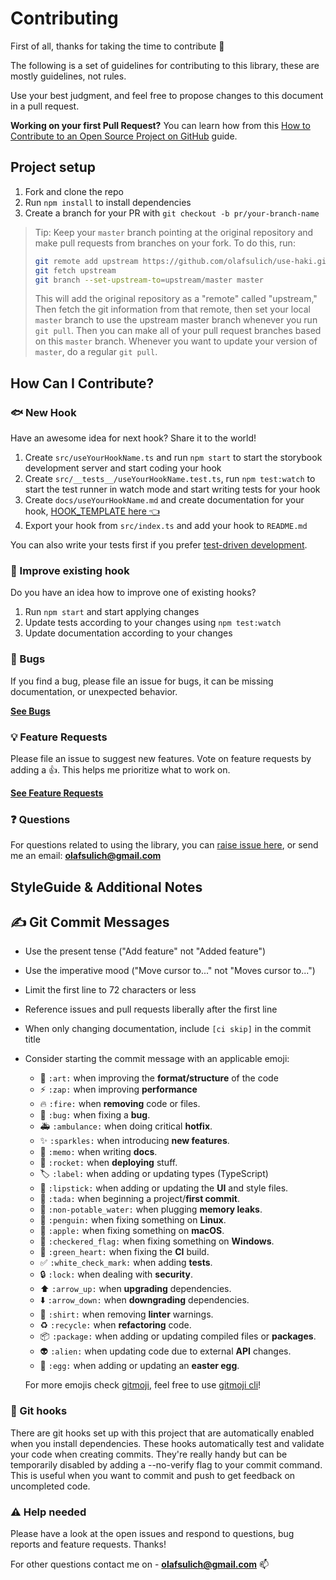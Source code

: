 # Contributing

First of all, thanks for taking the time to contribute 🙌

The following is a set of guidelines for contributing to this library, these are mostly guidelines, not rules.

Use your best judgment, and feel free to propose changes to this document in a pull request.

**Working on your first Pull Request?** You can learn how from this [ How to Contribute to an Open Source Project on GitHub](https://github.com/firstcontributions/first-contributions) guide.

## Project setup

1. Fork and clone the repo
1. Run `npm install` to install dependencies
1. Create a branch for your PR with `git checkout -b pr/your-branch-name`

> Tip: Keep your `master` branch pointing at the original repository and make
> pull requests from branches on your fork. To do this, run:
>
> ```sh
> git remote add upstream https://github.com/olafsulich/use-haki.git
> git fetch upstream
> git branch --set-upstream-to=upstream/master master
> ```
>
> This will add the original repository as a "remote" called "upstream," Then
> fetch the git information from that remote, then set your local `master`
> branch to use the upstream master branch whenever you run `git pull`. Then you
> can make all of your pull request branches based on this `master` branch.
> Whenever you want to update your version of `master`, do a regular `git pull`.

## How Can I Contribute?

### 🐟 New Hook

Have an awesome idea for next hook? Share it to the world!

1. Create `src/useYourHookName.ts` and run `npm start` to start the storybook development server and start coding your hook
2. Create `src/__tests__/useYourHookName.test.ts`, run `npm test:watch` to start the test runner in watch mode and start writing tests for your hook
3. Create `docs/useYourHookName.md` and create documentation for your hook, [HOOK_TEMPLATE here 👈](../HOOK_TEMPLATE.md)
4. Export your hook from `src/index.ts` and add your hook to `README.md`

You can also write your tests first if you prefer [test-driven development](https://en.wikipedia.org/wiki/Test-driven_development).

### 🍤 Improve existing hook

Do you have an idea how to improve one of existing hooks?

1. Run `npm start` and start applying changes
2. Update tests according to your changes using `npm test:watch`
3. Update documentation according to your changes

### 🐛 Bugs

If you find a bug, please file an issue for bugs, it can be missing documentation, or unexpected behavior.

[**See Bugs**](https://github.com/olafsulich/use-haki/issues?q=is%3Aissue+is%3Aopen+label%3Abug+sort%3Acreated-desc)

### 💡 Feature Requests

Please file an issue to suggest new features. Vote on feature requests by adding a 👍. This helps
me prioritize what to work on.

[**See Feature Requests**](https://github.com/olafsulich/use-haki/issues?q=is%3Aissue+sort%3Areactions-%2B1-desc+label%3Aenhancement+is%3Aopen)

### ❓ Questions

For questions related to using the library, you can
[raise issue here](https://github.com/olafsulich/use-haki/issues/new), or
send me an email: **olafsulich@gmail.com**

## StyleGuide & Additional Notes

## ✍️ Git Commit Messages

- Use the present tense ("Add feature" not "Added feature")
- Use the imperative mood ("Move cursor to..." not "Moves cursor to...")
- Limit the first line to 72 characters or less
- Reference issues and pull requests liberally after the first line
- When only changing documentation, include `[ci skip]` in the commit title
- Consider starting the commit message with an applicable emoji:

  - :art: `:art:` when improving the **format/structure** of the code
  - :zap: `:zap:` when improving **performance**
  - :fire: `:fire:` when **removing** code or files.
  - :bug: `:bug:` when fixing a **bug**.
  - :ambulance: `:ambulance:` when doing critical **hotfix**.
  - :sparkles: `:sparkles:` when introducing **new features**.
  - :memo: `:memo:` when writing **docs**.
  - :rocket: `:rocket:` when **deploying** stuff.
  - :label: `:label:` when adding or updating types (TypeScript)
  - :lipstick: `:lipstick:` when adding or updating the **UI** and style files.
  - :tada: `:tada:` when beginning a project/**first commit**.
  - :non-potable_water: `:non-potable_water:` when plugging **memory leaks**.
  - :penguin: `:penguin:` when fixing something on **Linux**.
  - :apple: `:apple:` when fixing something on **macOS**.
  - :checkered_flag: `:checkered_flag:` when fixing something on **Windows**.
  - :green_heart: `:green_heart:` when fixing the **CI** build.
  - :white_check_mark: `:white_check_mark:` when adding **tests**.
  - :lock: `:lock:` when dealing with **security**.
  - :arrow_up: `:arrow_up:` when **upgrading** dependencies.
  - :arrow_down: `:arrow_down:` when **downgrading** dependencies.
  - :shirt: `:shirt:` when removing **linter** warnings.
  - :recycle: `:recycle:` when **refactoring** code.
  - :package: `:package:` when adding or updating compiled files or **packages**.
  - :alien: `:alien:` when updating code due to external **API** changes.
  - :egg: `:egg:` when adding or updating an **easter egg**.

  For more emojis check [gitmoji](https://gitmoji.carloscuesta.me/), feel free to use [gitmoji cli](https://github.com/carloscuesta/gitmoji-cli)!

### :dog: Git hooks

There are git hooks set up with this project that are automatically enabled when you install dependencies. These hooks automatically test and validate your code when creating commits. They're really handy but can be temporarily disabled by adding a --no-verify flag to your commit command. This is useful when you want to commit and push to get feedback on uncompleted code.

### :warning: Help needed

Please have a look at the open issues and respond to questions, bug reports and feature requests. Thanks!

For other questions contact me on - **olafsulich@gmail.com** 📫
